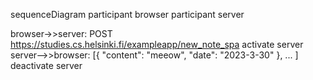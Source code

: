 sequenceDiagram 
  participant browser 
  participant server

  browser->>server: POST https://studies.cs.helsinki.fi/exampleapp/new_note_spa
  activate server
  server-->>browser: [{ "content": "meeow", "date": "2023-3-30" }, ... ]
  deactivate server
